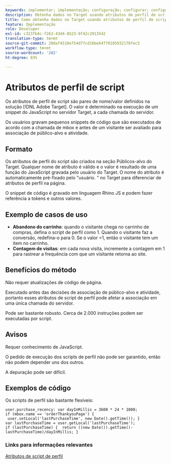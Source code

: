 ```yaml
---
keywords: implementar; implementação; configuração; configurar; configurar; atributos de perfil de script
description: Obtenha dados no Target usando atributos de perfil de script.
title: Como obtenho dados no Target usando atributos de perfil de script?
feature: Implementação
role: Developer
exl-id: c323fb4c-f263-43d4-8523-9f42c2913542
translation-type: tm+mt
source-git-commit: 20daf4510e754d77cd16be64770105932178fec5
workflow-type: tm+mt
source-wordcount: '282'
ht-degree: 83%

---
```


# Atributos de perfil de script

Os atributos de perfil de script são pares de nome/valor definidos na solução [!DNL Adobe Target]. O valor é determinado na execução de um snippet do JavaScript no servidor Target, a cada chamada do servidor.

Os usuários gravam pequenos snippets de código que são executados de acordo com a chamada de mbox e antes de um visitante ser avaliado para associação de público-alvo e atividade.

## Formato

Os atributos de perfil do script são criados na seção Públicos-alvo do Target. Qualquer nome de atributo é válido e o valor é resultado de uma função do JavaScript gravada pelo usuário do Target. O nome do atributo é automaticamente pré-fixado pelo &quot;usuário. &quot; no Target para diferenciar de atributos de perfil na página.

O snippet de código é gravado em linguagem Rhino JS e podem fazer referência a tokens e outros valores.

## Exemplo de casos de uso

* **Abandono do carrinho**: quando o visitante chega no carrinho de compras, defina o script de perfil como 1. Quando o visitante faz a conversão, redefina-o para 0. Se o valor =1, então o visitante tem um item no carrinho.
* **Contagem de visitas**: em cada nova visita, incremente a contagem em 1 para rastrear a frequência com que um visitante retorna ao site.

## Benefícios do método

Não requer atualizações de código de página.

Executado antes das decisões de associação de público-alvo e atividade, portanto esses atributos de script de perfil pode afetar a associação em uma única chamada do servidor.

Pode ser bastante robusto. Cerca de 2.000 instruções podem ser executadas por script.

## Avisos

Requer conhecimento de JavaScript.

O pedido de execução dos scripts de perfil não pode ser garantido, então não podem depender uns dos outros.

A depuração pode ser difícil.

## Exemplos de código

Os scripts de perfil são bastante flexíveis:

`user.purchase_recency: var dayInMillis = 3600 * 24 * 1000; if (mbox.name == 'orderThankyouPage') {  user.setLocal('lastPurchaseTime', new Date().getTime()); } var lastPurchaseTime = user.getLocal('lastPurchaseTime'); if (lastPurchaseTime) {  return ((new Date()).getTime()-lastPurchaseTime)/dayInMillis; }`

### Links para informações relevantes

[Atributos de script de perfil](/help/c-target/c-visitor-profile/profile-parameters.md#concept_8C07AEAB0A144FECA8B4FEB091AED4D2)
